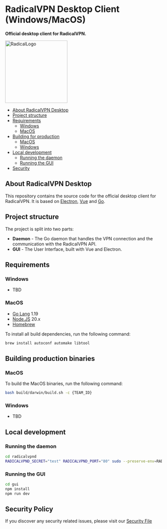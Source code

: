 # RadicalVPN Desktop Client (Windows/MacOS)

**Official desktop client for RadicalVPN.**

<img src="https://radicalvpn.com/logo_dark.svg" alt="RadicalLogo" width="200"/>

- [About RadicalVPN Desktop](#about)
- [Project structure](#project-structure)
- [Requirements](#requirements)
  - [Windows](#requirements-windows)
  - [MacOS](#requirements-macos)
- [Building for production](#building)
  - [MacOS](#building-macos)
  - [Windows](#building-windows)
- [Local development](#local-development)
  - [Running the daemon](#local-development-daemon)
  - [Running the GUI](#local-development-gui)
- [Security](#security)

<a name="about"></a>

## About RadicalVPN Desktop

This repository contains the source code for the official desktop client for RadicalVPN. It is based on [Electron](https://electronjs.org/), [Vue](https://vuejs.org/) and [Go](https://golang.org/).

<a name="project-structure"></a>

## Project structure

The project is split into two parts:

- **Daemon** - The Go daemon that handles the VPN connection and the communication with the RadicalVPN API.
- **GUI** - The User Interface, built with Vue and Electron.

<a name="requirements"></a>

## Requirements

<a name="requirements-windows"></a>

### Windows

- TBD

<a name="requirements-macos"></a>

### MacOS

- [Go Lang](https://go.dev) 1.19
- [Node.JS](https://nodejs.org) 20.x
- [Homebrew](https://brew.sh)

To install all build dependencies, run the following command:

```bash
brew install autoconf automake libtool
```

<a name="security"></a>

<a name="building"></a>

## Building production binaries

<a name="building-macos"></a>

### MacOS

To build the MacOS binaries, run the following command:

```bash
bash build/darwin/build.sh -c {TEAM_ID}
```

<a name="building-windows"></a>

### Windows

- TBD

<a name="local-development"></a>

## Local development

<a name="local-development-daemon"></a>

### Running the daemon

```bash
cd radicalvpnd
RADICALVPND_SECRET="test" RADICALVPND_PORT="80" sudo --preserve-env=RADICALVPND_SECRET --preserve-env=RADICALVPND_PORT go run -tags debug  .
```

<a name="local-development-gui"></a>

### Running the GUI

```bash
cd gui
npm install
npm run dev
```

<a name="security"></a>

## Security Policy

If you discover any security related issues, please visit our [Security File](/SECURITY.md)
